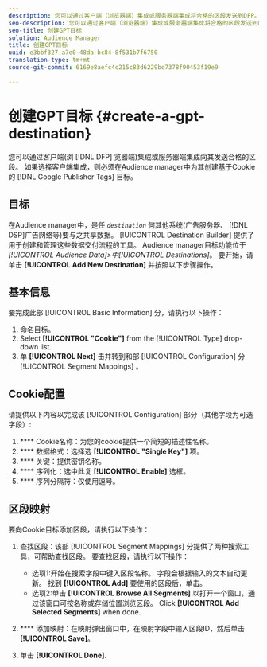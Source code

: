 ```yaml
---
description: 您可以通过客户端（浏览器端）集成或服务器端集成将合格的区段发送到DFP。 如果选择客户端集成，则必须在Audience manager中为Google Publisher标记创建基于Cookie的目标。
seo-description: 您可以通过客户端（浏览器端）集成或服务器端集成将合格的区段发送到DFP。 如果选择客户端集成，则必须在Audience manager中为Google Publisher标记创建基于Cookie的目标。
seo-title: 创建GPT目标
solution: Audience Manager
title: 创建GPT目标
uuid: e3bbf327-a7e0-48da-bc84-8f531b7f6750
translation-type: tm+mt
source-git-commit: 6169e8aefc4c215c83d6229be7378f90453f19e9

---
```



# 创建GPT目标 {#create-a-gpt-destination}

您可以通过客户端(浏 [!DNL DFP] 览器端)集成或服务器端集成向其发送合格的区段。 如果选择客户端集成，则必须在Audience manager中为其创建基于Cookie的 [!DNL Google Publisher Tags] 目标。

## 目标

在Audience manager中，是任 *`destination`* 何其他系统(广告服务器、 [!DNL DSP]广告网络等)要与之共享数据。 [!UICONTROL Destination Builder] 提供了用于创建和管理这些数据交付流程的工具。 Audience manager目标功能位于 *[!UICONTROL Audience Data]&gt;中[!UICONTROL Destinations]*。 要开始，请单击 **[!UICONTROL Add New Destination]** 并按照以下步骤操作。

## 基本信息

要完成此部 [!UICONTROL Basic Information] 分，请执行以下操作：

1. 命名目标。
1. Select **[!UICONTROL "Cookie"]** from the [!UICONTROL Type] drop-down list.
1. 单 **[!UICONTROL Next]** 击并转到和部 [!UICONTROL Configuration] 分 [!UICONTROL Segment Mappings] 。

## Cookie配置

请提供以下内容以完成该 [!UICONTROL Configuration] 部分（其他字段为可选字段）:

1. **** Cookie名称：为您的cookie提供一个简短的描述性名称。
1. **** 数据格式：选择选 **[!UICONTROL "Single Key"]** 项。
1. **** 关键：提供密钥名称。
1. **** 序列化：选中此复 **[!UICONTROL Enable]** 选框。
1. **** 序列分隔符：仅使用逗号。

## 区段映射

要向Cookie目标添加区段，请执行以下操作：

1. 查找区段：该部 [!UICONTROL Segment Mappings] 分提供了两种搜索工具，可帮助查找区段。 要查找区段，请执行以下操作：

   * 选项1:开始在搜索字段中键入区段名称。 字段会根据输入的文本自动更新。 找到 **[!UICONTROL Add]** 要使用的区段后，单击。
   * 选项2:单击 **[!UICONTROL Browse All Segments]** 以打开一个窗口，通过该窗口可按名称或存储位置浏览区段。 Click **[!UICONTROL Add Selected Segments]** when done.

1. **** 添加映射：在映射弹出窗口中，在映射字段中输入区段ID，然后单击 **[!UICONTROL Save]**。

1. 单击 **[!UICONTROL Done]**.